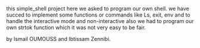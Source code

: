 this simple_shell project
here we asked to program our own shell.
we have succed to implement some functions or commands
like Ls, exit, env
and to handle the interactive mode and non-interactive
also we had to program our own strtok function which it was not very easy to be fair.

by Ismail OUMOUSS and Ibtissam Zennibi. 

